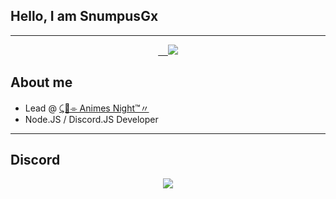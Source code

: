 ## Hello, I am SnumpusGx
---
 
<p align='center'>
 <a href='https://discord.gg/qTHnPytZpw'>
     <img src="https://img.shields.io/discord/715911059302645802?color=5865f2&label=⤹🥡⌯%20Animes%20Night™〃 &logo=discord&logoColor=fff&style=for-the-badge" />
 </a>
 </p>
 
## About me

- Lead @ [⤹🥡⌯ Animes Night™〃 ](http://discord.gg/qTHnPytZpw)
- Node.JS / Discord.JS Developer

---
## Discord
<p align='center'>
 <a href="http://discord.com/users/931933669432651838">
 <img src="http://lanyard.cnrad.dev/api/931933669432651838" />
 </a>
</p>
